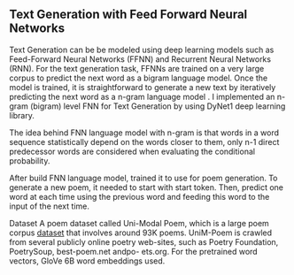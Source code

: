 ## Text Generation with Feed Forward Neural Networks 

Text Generation can be be modeled using deep learning models such as Feed-Forward
Neural Networks (FFNN) and Recurrent Neural Networks (RNN). For the text
generation task, FFNNs are trained on a very large corpus to predict the next word as
a bigram language model. Once the model is trained, it is straightforward to generate a
new text by iteratively predicting the next word as a n-gram language model .
I implemented an n-gram (bigram) level FNN for Text Generation 
by using DyNet1 deep learning library.

The idea behind FNN language model with n-gram is that words in a word sequence
statistically depend on the words closer to them, only n-1 direct predecessor words are
considered when evaluating the conditional probability.

After build FNN language model, trained it to use for poem generation.
To generate a new poem, it needed to start with start token. Then, predict one
word at each time using the previous word and feeding this word to the input of the
next time.


Dataset
A poem dataset called Uni-Modal Poem, which is a large poem corpus
[dataset](https://drive.google.com/file/d/11GLY2J_B106F_aapZfRmOlhcn1vhQCHG/view) that involves around 93K poems. UniM-Poem is crawled from several publicly
online poetry web-sites, such as Poetry Foundation, PoetrySoup, best-poem.net andpo-
ets.org. For the pretrained word vectors, GloVe 6B word embeddings used.
